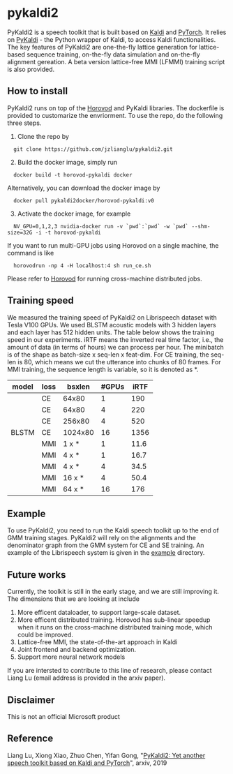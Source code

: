 # pykaldi2

PyKaldi2 is a speech toolkit that is built based on [Kaldi](http://kaldi-asr.org/) and [PyTorch](https://pytorch.org/). It relies on [PyKaldi](https://github.com/pykaldi/pykaldi) - the Python wrapper of Kaldi, to access Kaldi functionalities. The key features of PyKaldi2 are one-the-fly lattice generation for lattice-based sequence training, on-the-fly data simulation and on-the-fly alignment gereation. A beta version lattice-free MMI (LFMMI) training script is also provided.  

## How to install

PyKaldi2 runs on top of the [Horovod](https://github.com/horovod/horovod) and PyKaldi libraries. The dockerfile is provided to customarize the envriorment. To use the repo, do the following three steps. 

1. Clone the repo by

  ```
    git clone https://github.com/jzlianglu/pykaldi2.git
  ```
2. Build the docker image, simply run

  ```
    docker build -t horovod-pykaldi docker 
  ```
   Alternatively, you can download the docker image by

  ```
    docker pull pykaldi2docker/horovod-pykaldi:v0
  ```
3. Activate the docker image, for example

  ```
    NV_GPU=0,1,2,3 nvidia-docker run -v `pwd`:`pwd` -w `pwd` --shm-size=32G -i -t horovod-pykaldi
  ```

If you want to run multi-GPU jobs using Horovod on a single machine,  the command is like

  ```
    horovodrun -np 4 -H localhost:4 sh run_ce.sh 
  ```
Please refer to [Horovod](https://github.com/horovod/horovod) for running cross-machine distributed jobs. 

## Training speed

We measured the training speed of PyKaldi2 on Librispeech dataset with Tesla V100 GPUs. We used BLSTM acoustic models with 3 hidden layers and each layer has 512 hidden units. The table below shows the training speed in our experiments. iRTF means the inverted real time factor, i.e., the amount of data (in terms of hours) we can process per hour. The minibatch is of the shape as batch-size x seq-len x feat-dim. For CE training, the seq-len is 80, which means we cut the utterance into chunks of 80 frames. For MMI training, the sequence length is variable, so it is denoted as *.  

| model | loss | bsxlen    | #GPUs |iRTF |
|------ | -----| ----------| ------|---- |
|       | CE   | 64x80     |  1    | 190 |
|       | CE   | 64x80     |  4    | 220 |
|       | CE   | 256x80    |  4    | 520 |
| BLSTM | CE   | 1024x80   | 16    | 1356|
|       | MMI  | 1 x *     | 1     | 11.6|
|       | MMI  | 4 x *     | 1     | 16.7|
|       | MMI  | 4 x *     | 4     | 34.5|
|       | MMI  | 16 x *    | 4     | 50.4|
|       | MMI  | 64 x *    | 16    | 176 |

## Example

To use PyKaldi2, you need to run the Kaldi speech toolkit up to the end of GMM training stages. PyKaldi2 will rely on the alignments and the denominator graph from the GMM system for CE and SE training. An example of the Librispeech system is given in the [example](https://github.com/jzlianglu/pykaldi2/tree/master/example) directory. 

## Future works

Currently, the toolkit is still in the early stage, and we are still improving it. The dimensions that we are looking at include
 1. More efficent dataloader, to support large-scale dataset.
 2. More efficent distributed training. Horovod has sub-linear speedup when it runs on the cross-machine distributed training mode, which could be improved.
 3. Lattice-free MMI, the state-of-the-art approach in Kaldi
 4. Joint frontend and backend optimization. 
 5. Support more neural network models

If you are intersted to contribute to this line of research, please contact Liang Lu (email address is provided in the arxiv paper). 

## Disclaimer

This is not an official Microsoft product

## Reference

Liang Lu, Xiong Xiao, Zhuo Chen, Yifan Gong, "[PyKaldi2: Yet another speech toolkit based on Kaldi and PyTorch](https://arxiv.org/abs/1907.05955)", arxiv, 2019
